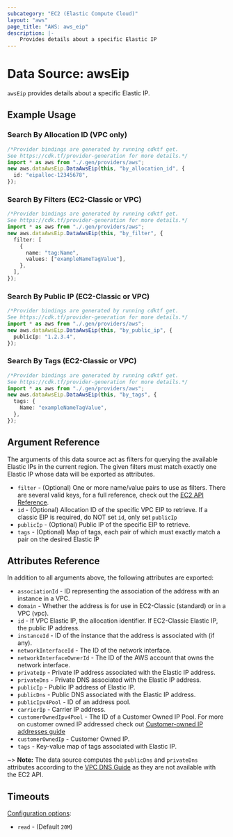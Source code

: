 ```yaml
---
subcategory: "EC2 (Elastic Compute Cloud)"
layout: "aws"
page_title: "AWS: aws_eip"
description: |-
    Provides details about a specific Elastic IP
---
```


# Data Source: awsEip

`awsEip` provides details about a specific Elastic IP.

## Example Usage

### Search By Allocation ID (VPC only)

```typescript
/*Provider bindings are generated by running cdktf get.
See https://cdk.tf/provider-generation for more details.*/
import * as aws from "./.gen/providers/aws";
new aws.dataAwsEip.DataAwsEip(this, "by_allocation_id", {
  id: "eipalloc-12345678",
});

```

### Search By Filters (EC2-Classic or VPC)

```typescript
/*Provider bindings are generated by running cdktf get.
See https://cdk.tf/provider-generation for more details.*/
import * as aws from "./.gen/providers/aws";
new aws.dataAwsEip.DataAwsEip(this, "by_filter", {
  filter: [
    {
      name: "tag:Name",
      values: ["exampleNameTagValue"],
    },
  ],
});

```

### Search By Public IP (EC2-Classic or VPC)

```typescript
/*Provider bindings are generated by running cdktf get.
See https://cdk.tf/provider-generation for more details.*/
import * as aws from "./.gen/providers/aws";
new aws.dataAwsEip.DataAwsEip(this, "by_public_ip", {
  publicIp: "1.2.3.4",
});

```

### Search By Tags (EC2-Classic or VPC)

```typescript
/*Provider bindings are generated by running cdktf get.
See https://cdk.tf/provider-generation for more details.*/
import * as aws from "./.gen/providers/aws";
new aws.dataAwsEip.DataAwsEip(this, "by_tags", {
  tags: {
    Name: "exampleNameTagValue",
  },
});

```

## Argument Reference

The arguments of this data source act as filters for querying the available
Elastic IPs in the current region. The given filters must match exactly one
Elastic IP whose data will be exported as attributes.

* `filter` - (Optional) One or more name/value pairs to use as filters. There are several valid keys, for a full reference, check out the [EC2 API Reference](https://docs.aws.amazon.com/AWSEC2/latest/APIReference/API_DescribeAddresses.html).
* `id` - (Optional) Allocation ID of the specific VPC EIP to retrieve. If a classic EIP is required, do NOT set `id`, only set `publicIp`
* `publicIp` - (Optional) Public IP of the specific EIP to retrieve.
* `tags` - (Optional) Map of tags, each pair of which must exactly match a pair on the desired Elastic IP

## Attributes Reference

In addition to all arguments above, the following attributes are exported:

* `associationId` - ID representing the association of the address with an instance in a VPC.
* `domain` - Whether the address is for use in EC2-Classic (standard) or in a VPC (vpc).
* `id` - If VPC Elastic IP, the allocation identifier. If EC2-Classic Elastic IP, the public IP address.
* `instanceId` - ID of the instance that the address is associated with (if any).
* `networkInterfaceId` - The ID of the network interface.
* `networkInterfaceOwnerId` - The ID of the AWS account that owns the network interface.
* `privateIp` - Private IP address associated with the Elastic IP address.
* `privateDns` - Private DNS associated with the Elastic IP address.
* `publicIp` - Public IP address of Elastic IP.
* `publicDns` - Public DNS associated with the Elastic IP address.
* `publicIpv4Pool` - ID of an address pool.
* `carrierIp` - Carrier IP address.
* `customerOwnedIpv4Pool` - The ID of a Customer Owned IP Pool. For more on customer owned IP addressed check out [Customer-owned IP addresses guide](https://docs.aws.amazon.com/outposts/latest/userguide/outposts-networking-components.html#ip-addressing)
* `customerOwnedIp` - Customer Owned IP.
* `tags` - Key-value map of tags associated with Elastic IP.

\~> **Note:** The data source computes the `publicDns` and `privateDns` attributes according to the [VPC DNS Guide](https://docs.aws.amazon.com/vpc/latest/userguide/vpc-dns.html#vpc-dns-hostnames) as they are not available with the EC2 API.

## Timeouts

[Configuration options](https://developer.hashicorp.com/terraform/language/resources/syntax#operation-timeouts):

* `read` - (Default `20M`)
